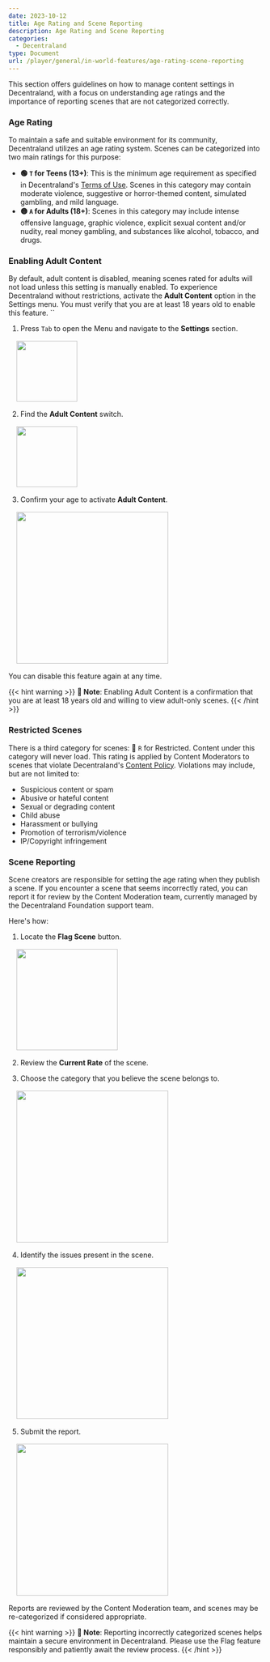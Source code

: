```yaml
---
date: 2023-10-12
title: Age Rating and Scene Reporting
description: Age Rating and Scene Reporting
categories:
  - Decentraland
type: Document
url: /player/general/in-world-features/age-rating-scene-reporting
---
```


This section offers guidelines on how to manage content settings in Decentraland, with a focus on understanding age ratings and the importance of reporting scenes that are not categorized correctly.

### Age Rating

To maintain a safe and suitable environment for its community, Decentraland utilizes an age rating system. Scenes can be categorized into two main ratings for this purpose:

- **🟢 `T` for Teens (13+)**: This is the minimum age requirement as specified in Decentraland's [Terms of Use](https://decentraland.org/terms/#8-children). Scenes in this category may contain moderate violence, suggestive or horror-themed content, simulated gambling, and mild language. 
- **🟡 `A` for Adults (18+)**: Scenes in this category may include intense offensive language, graphic violence, explicit sexual content and/or nudity, real money gambling, and substances like alcohol, tobacco, and drugs.

### Enabling Adult Content
By default, adult content is disabled, meaning scenes rated for adults will not load unless this setting is manually enabled. To experience Decentraland without restrictions, activate the **Adult Content** option in the Settings menu. You must verify that you are at least 18 years old to enable this feature.
``
1) Press `Tab` to open the Menu and navigate to the **Settings** section.

<img src="/images/media/menu-settings.png" style="margin: 1rem; display: block;width: 120px;"/>

2) Find the **Adult Content** switch.

<img src="/images/media/content-moderation-adult-content-switch.png" style="margin: 1rem; display: block;width: 120px;"/>

3) Confirm your age to activate **Adult Content**.

<img src="/images/media/content-moderation-enabled-adult-content.png" style="margin: 1rem; display: block;width: 300px;"/>

You can disable this feature again at any time.

{{< hint warning >}}
**📔 Note**: Enabling Adult Content is a confirmation that you are at least 18 years old and willing to view adult-only scenes.
{{< /hint >}}

### Restricted Scenes

There is a third category for scenes: 🔴 `R` for Restricted. Content under this category will never load. This rating is applied by Content Moderators to scenes that violate Decentraland's [Content Policy](https://decentraland.org/content). Violations may include, but are not limited to:

- Suspicious content or spam
- Abusive or hateful content
- Sexual or degrading content
- Child abuse
- Harassment or bullying
- Promotion of terrorism/violence
- IP/Copyright infringement

### Scene Reporting
Scene creators are responsible for setting the age rating when they publish a scene. If you encounter a scene that seems incorrectly rated, you can report it for review by the Content Moderation team, currently managed by the Decentraland Foundation support team.

Here's how:

1) Locate the **Flag Scene** button.

<img src="/images/media/content-moderation-flag-icon.png" style="margin: 1rem; display: block;width: 200px;"/>

2) Review the **Current Rate** of the scene.

3) Choose the category that you believe the scene belongs to.

<img src="/images/media/content-moderation-categories.png" style="margin: 1rem; display: block;width: 300px;"/>

4) Identify the issues present in the scene.

<img src="/images/media/content-moderation-options.png" style="margin: 1rem; display: block;width: 300px"/>

5) Submit the report.

<img src="/images/media/content-moderation-report-sent.png" style="margin: 1rem; display: block;width: 300px;"/>

Reports are reviewed by the Content Moderation team, and scenes may be re-categorized if considered appropriate.

{{< hint warning >}}
**📔 Note**: Reporting incorrectly categorized scenes helps maintain a secure environment in Decentraland. Please use the Flag feature responsibly and patiently await the review process.
{{< /hint >}}
